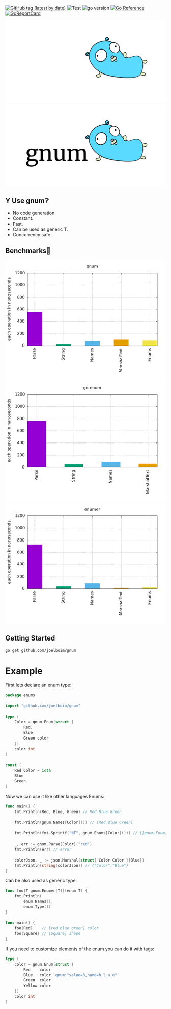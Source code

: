 [![GitHub tag (latest by date)](https://img.shields.io/github/v/tag/joelboim/gnum)](https://github.com/joelboim/gnum/tags)
![Test](https://github.com/joelboim/gnum/actions/workflows/test.yml/badge.svg)
![go version](https://img.shields.io/badge/go-%3E%3D18-blue)
[![Go Reference](https://pkg.go.dev/badge/github.com/joelboim/gnum.svg)](https://pkg.go.dev/github.com/joelboim/gnum)
[![GoReportCard](https://goreportcard.com/badge/github.com/joelboim/gnum)](https://goreportcard.com/report/github.com/joelboim/gnum)

![Fancy logo](docs/dark.png#gh-dark-mode-only)
![Fancy logo](docs/light.png#gh-light-mode-only)

## Y Use gnum:grey_question:

* No code generation.
* Constant.
* Fast.
* Can be used as generic T.
* Concurrency safe.

## Benchmarks:dash:

![Benchmarks](docs/gnum.png)
![Benchmarks](docs/go-enum.png)
![Benchmarks](docs/enumer.png)

## Getting Started

```bash
go get github.com/joelboim/gnum
````

# Example

First lets declare an enum type:

```go
package enums

import "github.com/joelboim/gnum"

type (
	Color = gnum.Enum[struct {
		Red,
		Blue,
		Green color
	}]
	color int
)

const (
	Red Color = iota
	Blue
	Green
)
```

Now we can use it like other languages Enums:

```go 
func main() {
	fmt.Println(Red, Blue, Green) // Red Blue Green

	fmt.Println(gnum.Names[Color]()) // [Red Blue Green]

	fmt.Println(fmt.Sprintf("%T", gnum.Enums[Color]())) // []gnum.Enum[struct { Red main.color; Blue main.color; Green main.color }]

	_, err := gnum.Parse[Color]("red")
	fmt.Println(err) // error

	colorJson, _ := json.Marshal(struct{ Color Color }{Blue})
	fmt.Println(string(colorJson)) // {"Color":"Blue"}
}
```

Can be also used as generic type:

```go
func foo[T gnum.Enumer[T]](enum T) {
	fmt.Println(
		enum.Names(),
		enum.Type())
}

func main() {
    foo(Red)    // [red blue green] color
    foo(Square) // [Square] shape
}
```

If you need to customize elements of the enum you can do it with tags:

```go
type (
	Color = gnum.Enum[struct {
		Red    color
		Blue   color `gnum:"value=3,name=b_l_u_e"`
		Green  color
		Yellow color
	}]
	color int
)
```
